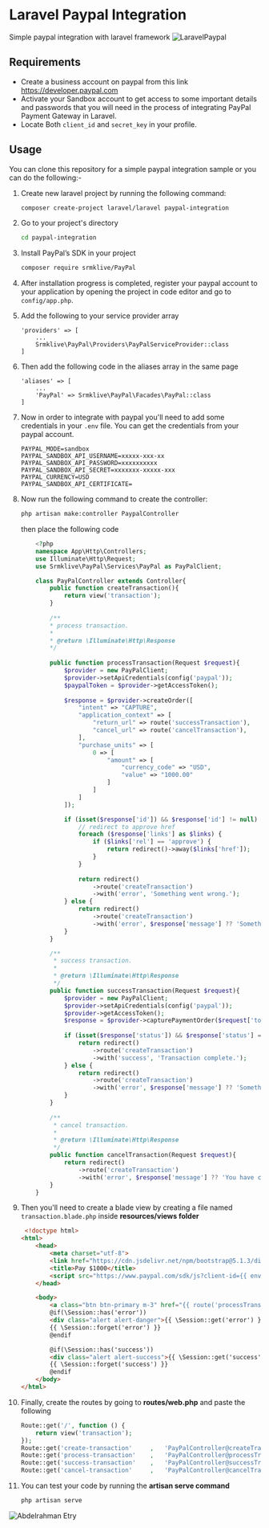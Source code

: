 # Laravel Paypal Integration
Simple paypal integration with laravel framework
![LaravelPaypal](https://abdelrahmanetry.info/public/media/09102023175021-1635252842987.png)

## Requirements
- Create a business account on paypal from this link https://developer.paypal.com
- Activate your Sandbox account to get access to some important details and passwords that you will need in the process of integrating PayPal Payment Gateway in Laravel.
- Locate Both `client_id` and `secret_key` in your profile.

## Usage
You can clone this repository for a simple paypal integration sample or you can do the following:-

1. Create new laravel project by running the following command:
    ```bash
    composer create-project laravel/laravel paypal-integration
    ```
2. Go to your project's directory 
    ```bash
    cd paypal-integration
    ```
3. Install PayPal’s SDK in your project 
    ```bash
    composer require srmklive/PayPal
    ```
4. After installation progress is completed, register your paypal account to your application by opening the project in code editor and go to `config/app.php`.

5. Add the following to your service provider array 
    ~~~
    'providers' => [
        ...
        Srmklive\PayPal\Providers\PayPalServiceProvider::class
    ]
    ~~~

6. Then add the following code in the aliases array in the same page
    ~~~
    'aliases' => [
        ...
        'PayPal' => Srmklive\PayPal\Facades\PayPal::class
    ]
    ~~~

7. Now in order to integrate with paypal you'll need to add some credentials in your `.env` file. You can get the credentials from your paypal account.
    ```
    PAYPAL_MODE=sandbox
    PAYPAL_SANDBOX_API_USERNAME=xxxxx-xxx-xx
    PAYPAL_SANDBOX_API_PASSWORD=xxxxxxxxxx
    PAYPAL_SANDBOX_API_SECRET=xxxxxxx-xxxxx-xxx
    PAYPAL_CURRENCY=USD
    PAYPAL_SANDBOX_API_CERTIFICATE=
    ```
8. Now run the following command to create the controller:
    ```bash
    php artisan make:controller PaypalController
    ```
    then place the following code
    ```php
        <?php
        namespace App\Http\Controllers;
        use Illuminate\Http\Request;
        use Srmklive\PayPal\Services\PayPal as PayPalClient;
    
        class PayPalController extends Controller{
            public function createTransaction(){
                return view('transaction');
            }
            
            /**
            * process transaction.
            *
            * @return \Illuminate\Http\Response
            */
            
            public function processTransaction(Request $request){
                $provider = new PayPalClient;
                $provider->setApiCredentials(config('paypal'));
                $paypalToken = $provider->getAccessToken();
        
                $response = $provider->createOrder([
                    "intent" => "CAPTURE",
                    "application_context" => [
                        "return_url" => route('successTransaction'),
                        "cancel_url" => route('cancelTransaction'),
                    ],
                    "purchase_units" => [
                        0 => [
                            "amount" => [
                                "currency_code" => "USD",
                                "value" => "1000.00"
                            ]
                        ]
                    ]
                ]);
    
                if (isset($response['id']) && $response['id'] != null) {
                    // redirect to approve href
                    foreach ($response['links'] as $links) {
                        if ($links['rel'] == 'approve') {
                            return redirect()->away($links['href']);
                        }
                    }
        
                    return redirect()
                        ->route('createTransaction')
                        ->with('error', 'Something went wrong.');
                } else {
                    return redirect()
                        ->route('createTransaction')
                        ->with('error', $response['message'] ?? 'Something went wrong.');
                }
            }
    
            /**
             * success transaction.
             *
             * @return \Illuminate\Http\Response
             */
            public function successTransaction(Request $request){
                $provider = new PayPalClient;
                $provider->setApiCredentials(config('paypal'));
                $provider->getAccessToken();
                $response = $provider->capturePaymentOrder($request['token']);
        
                if (isset($response['status']) && $response['status'] == 'COMPLETED') {
                    return redirect()
                        ->route('createTransaction')
                        ->with('success', 'Transaction complete.');
                } else {
                    return redirect()
                        ->route('createTransaction')
                        ->with('error', $response['message'] ?? 'Something went wrong.');
                }
            }
        
            /**
             * cancel transaction.
             *
             * @return \Illuminate\Http\Response
             */
            public function cancelTransaction(Request $request){
                return redirect()
                    ->route('createTransaction')
                    ->with('error', $response['message'] ?? 'You have canceled the transaction.');
            }
        }
    ```

9. Then you'll need to create a blade view by creating a file named `transaction.blade.php` inside **resources/views folder**
    ```html
     <!doctype html>
    <html>
        <head>
            <meta charset="utf-8">
            <link href="https://cdn.jsdelivr.net/npm/bootstrap@5.1.3/dist/css/bootstrap.min.css" rel="stylesheet">
            <title>Pay $1000</title>
            <script src="https://www.paypal.com/sdk/js?client-id={{ env('PAYPAL_SANDBOX_CLIENT_ID') }}"></script>
        </head>

        <body>
            <a class="btn btn-primary m-3" href="{{ route('processTransaction') }}">Pay $1000</a>
            @if(\Session::has('error'))
            <div class="alert alert-danger">{{ \Session::get('error') }}</div>
            {{ \Session::forget('error') }}
            @endif
    
            @if(\Session::has('success'))
            <div class="alert alert-success">{{ \Session::get('success') }}</div>
            {{ \Session::forget('success') }}
            @endif
        </body>
    </html>
    ```
10. Finally, create the routes by going to **routes/web.php** and paste the following
    ```php 
    Route::get('/', function () {
        return view('transaction');
    });
    Route::get('create-transaction'     ,   'PayPalController@createTransaction')->name('createTransaction');
    Route::get('process-transaction'    ,   'PayPalController@processTransaction')->name('processTransaction');
    Route::get('success-transaction'    ,   'PayPalController@successTransaction')->name('successTransaction');
    Route::get('cancel-transaction'     ,   'PayPalController@cancelTransaction')->name('cancelTransaction');
    ```

11. You can test your code by running the **artisan serve command** 
    ```bash 
    php artisan serve 
    ```

![Abdelrahman Etry](https://abdelrahmanetry.info/assets/github/logo.png)

